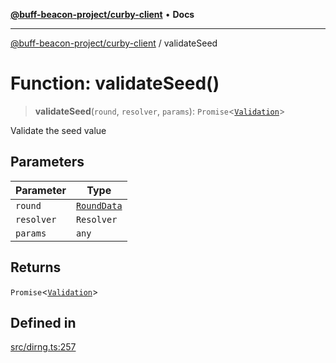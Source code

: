 [**@buff-beacon-project/curby-client**](../index.md) • **Docs**

***

[@buff-beacon-project/curby-client](../index.md) / validateSeed

# Function: validateSeed()

> **validateSeed**(`round`, `resolver`, `params`): `Promise`\<[`Validation`](../type-aliases/Validation.md)\>

Validate the seed value

## Parameters

| Parameter | Type |
| ------ | ------ |
| `round` | [`RoundData`](../type-aliases/RoundData.md) |
| `resolver` | `Resolver` |
| `params` | `any` |

## Returns

`Promise`\<[`Validation`](../type-aliases/Validation.md)\>

## Defined in

[src/dirng.ts:257](https://github.com/buff-beacon-project/curby-js-client/blob/95397f5e9fcc8ad57ef410c54473862e0b83bc59/src/dirng.ts#L257)
